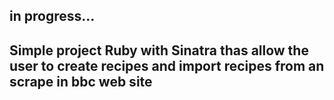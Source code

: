## in progress... 
## Simple project Ruby with Sinatra thas allow the user to create recipes and import recipes from an scrape in bbc web site 
